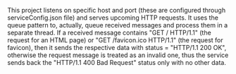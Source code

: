 This project listens on specific host and port (these are configured through serviceConfig.json file) and serves upcoming HTTP requests. It uses the queue pattern to, actually, queue received messages and process them in a separate thread. If a received message contains "GET / HTTP/1.1" (the request for an HTML page) or "GET /favicon.ico HTTP/1.1" (the request for favicon), then it sends the respective data with status = "HTTP/1.1 200 OK", otherwise the request message is treated as an invalid one, thus the service sends back the "HTTP/1.1 400 Bad Request" status only with no other data.
